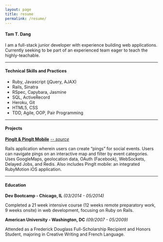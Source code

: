 ```yaml
---
layout: page
title: resume
permalink: /resume/
---
```


#### **Tam T. Dang**

I am a full-stack junior developer with experience building web applications. Currently seeking to be part of an experienced team eager to teach the highly-teachable.

***

#### **Technical Skills and Practices**

+ Ruby, Javascript (jQuery, AJAX)
+ Rails, Sinatra
+ RSpec, Capybara, Jasmine
+ SQL, ActiveRecord
+ Heroku, Git
+ HTML5, CSS
+ TDD, Agile, OOP, Pair Programming

***

#### **Projects**

**[PingIt & PingIt Mobile](https://pinggit.herokuapp.com)**
*[-- source](https://github.com/mdidier9/PingIt)*

Rails application wherein users can create “pings” for social events. Users can navigate
pings on an interactive map and filter by event categories. Uses GoogleMaps, geolocation
data, OAuth (Facebook), WebSockets, Delayed Jobs, and Redis. Also includes PingIt
mobile: an integrated RubyMotion iOS application.

***

#### **Education**

**Dev Bootcamp - Chicago, IL**
*(03/2014 - 05/2014)*

Completed a 21 week intensive course (12 weeks remote preparatory work, 9 weeks
onsite) in web development, focusing on Ruby on Rails.

**American University - Washington, DC**
*(09/2007 - 05/2009)*

Attended as a Frederick Douglass Full-Scholarship Recipient and Honors Student,
majoring in Creative Writing and French Language.